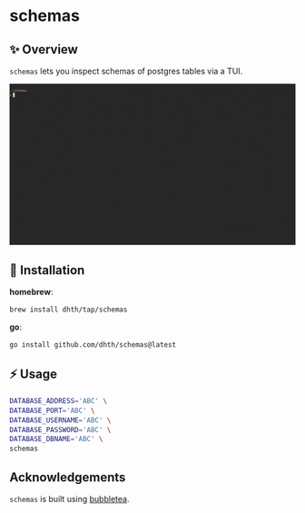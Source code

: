 # schemas

✨ Overview
---

`schemas` lets you inspect schemas of postgres tables via a TUI.

<p align="center">
  <img src="./schemas.gif?raw=true" alt="Usage" />
</p>


💾 Installation
---

**homebrew**:

```sh
brew install dhth/tap/schemas
```

**go**:

```sh
go install github.com/dhth/schemas@latest
```

⚡️ Usage
---

```bash
DATABASE_ADDRESS='ABC' \
DATABASE_PORT='ABC' \
DATABASE_USERNAME='ABC' \
DATABASE_PASSWORD='ABC' \
DATABASE_DBNAME='ABC' \
schemas
```

Acknowledgements
---

`schemas` is built using [bubbletea][1].

[1]: https://github.com/charmbracelet/bubbletea

